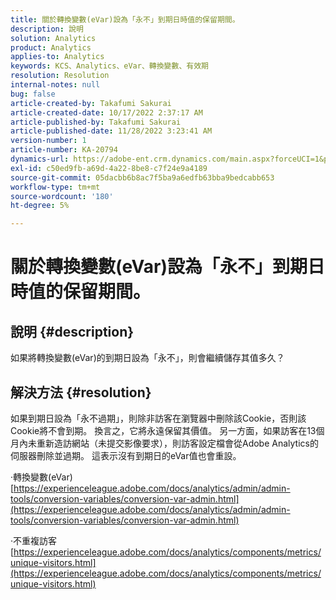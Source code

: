```yaml
---
title: 關於轉換變數(eVar)設為「永不」到期日時值的保留期間。
description: 說明
solution: Analytics
product: Analytics
applies-to: Analytics
keywords: KCS、Analytics、eVar、轉換變數、有效期
resolution: Resolution
internal-notes: null
bug: false
article-created-by: Takafumi Sakurai
article-created-date: 10/17/2022 2:37:17 AM
article-published-by: Takafumi Sakurai
article-published-date: 11/28/2022 3:23:41 AM
version-number: 1
article-number: KA-20794
dynamics-url: https://adobe-ent.crm.dynamics.com/main.aspx?forceUCI=1&pagetype=entityrecord&etn=knowledgearticle&id=730c1297-c44d-ed11-bba2-000d3a5c1bcc
exl-id: c50ed9fb-a69d-4a22-8be8-c7f24e9a4189
source-git-commit: 05dacbb6b8ac7f5ba9a6edfb63bba9bedcabb653
workflow-type: tm+mt
source-wordcount: '180'
ht-degree: 5%

---
```


# 關於轉換變數(eVar)設為「永不」到期日時值的保留期間。

## 說明 {#description}

如果將轉換變數(eVar)的到期日設為「永不」，則會繼續儲存其值多久？

## 解決方法 {#resolution}


如果到期日設為「永不過期」，則除非訪客在瀏覽器中刪除該Cookie，否則該Cookie將不會到期。 換言之，它將永遠保留其價值。 另一方面，如果訪客在13個月內未重新造訪網站（未提交影像要求），則訪客設定檔會從Adobe Analytics的伺服器刪除並過期。 這表示沒有到期日的eVar值也會重設。

·轉換變數(eVar)
[https://experienceleague.adobe.com/docs/analytics/admin/admin-tools/conversion-variables/conversion-var-admin.html](https://experienceleague.adobe.com/docs/analytics/admin/admin-tools/conversion-variables/conversion-var-admin.html)

·不重複訪客
[https://experienceleague.adobe.com/docs/analytics/components/metrics/unique-visitors.html](https://experienceleague.adobe.com/docs/analytics/components/metrics/unique-visitors.html)
